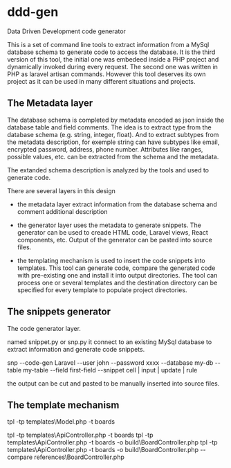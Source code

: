 # ddd-gen

Data Driven Development code generator

This is a set of command line tools to extract information from a MySql database schema to generate code to access the database.
It is the third version of this tool, the initial one was embedeed inside a PHP project and dynamically invoked during every request. The second one was written in PHP as laravel artisan commands. However this tool deserves its own project as it can be used in many different situations and projects.

## The Metadata layer

The database schema is completed by metadata encoded as json inside the database table and field comments. The idea is to extract type from the database schema (e.g. string, integer, float). And to extract subtypes from the metadata description, for exemple string can have subtypes like email, encrypted password, address, phone number. Attributes like ranges, possible values, etc. can be extracted from the schema and the metadata.

The extanded schema description is analyzed by the tools and used to generate code.

There are several layers in this design
* the metadata layer extract information from the database schema and comment additional description

* the generator layer uses the metadata to generate snippets. The generator can be used to creade HTML code, Laravel views, React components, etc. Output of the generator can be pasted into source files.

* the templating mechanism is used to insert the code snippets into templates. This tool can generate code, compare the generated code with pre-existing one and install it into output directories. The tool can process one or several templates and the destination directory can be specified for every template to populate project directories.

## The snippets generator

The code generator layer.

named snippet.py or snp.py it connect to an existing MySql database to extract information and generate code snippets.

  snp --code-gen Laravel --user john --password xxxx --database my-db --table my-table --field first-field  --snippet cell | input | update | rule

the output can be cut and pasted to be manually inserted into source files.

## The template mechanism

tpl -tp templates\Model.php -t boards

tpl -tp templates\ApiController.php -t boards
tpl -tp templates\ApiController.php -t boards -o build\BoardController.php
tpl -tp templates\ApiController.php -t boards -o build\BoardController.php --compare references\BoardController.php

